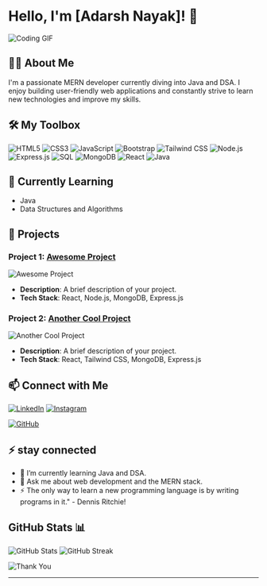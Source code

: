 # Hello, I'm [Adarsh Nayak]! 👋

![Coding GIF](https://i.giphy.com/media/v1.Y2lkPTc5MGI3NjExdTI2aTVsbWpqNm1rYmM5aDVweTVsajZldnRzMjNkNmdybTl6cnlzcyZlcD12MV9pbnRlcm5hbF9naWZfYnlfaWQmY3Q9Zw/Rpl1sod1vCXK0L2SUN/giphy.gif)

## 👨‍💻 About Me
I'm a passionate MERN developer currently diving into Java and DSA. I enjoy building user-friendly web applications and constantly strive to learn new technologies and improve my skills.

## 🛠️ My Toolbox
![HTML5](https://img.shields.io/badge/HTML5-E34F26?style=for-the-badge&logo=html5&logoColor=white)
![CSS3](https://img.shields.io/badge/CSS3-1572B6?style=for-the-badge&logo=css3&logoColor=white)
![JavaScript](https://img.shields.io/badge/JavaScript-F7DF1E?style=for-the-badge&logo=javascript&logoColor=black)
![Bootstrap](https://img.shields.io/badge/Bootstrap-563D7C?style=for-the-badge&logo=bootstrap&logoColor=white)
![Tailwind CSS](https://img.shields.io/badge/Tailwind_CSS-38B2AC?style=for-the-badge&logo=tailwind-css&logoColor=white)
![Node.js](https://img.shields.io/badge/Node.js-339933?style=for-the-badge&logo=node-dot-js&logoColor=white)
![Express.js](https://img.shields.io/badge/Express.js-000000?style=for-the-badge&logo=express&logoColor=white)
![SQL](https://img.shields.io/badge/SQL-4479A1?style=for-the-badge&logo=sql&logoColor=white)
![MongoDB](https://img.shields.io/badge/MongoDB-47A248?style=for-the-badge&logo=mongodb&logoColor=white)
![React](https://img.shields.io/badge/React-61DAFB?style=for-the-badge&logo=react&logoColor=black)
![Java](https://img.shields.io/badge/Java-007396?style=for-the-badge&logo=java&logoColor=white)

## 📘 Currently Learning
- Java
- Data Structures and Algorithms

## 🌟 Projects

### Project 1: [Awesome Project](https://guileless-chimera-b91085.netlify.app/)
![Awesome Project](https://i.giphy.com/media/v1.Y2lkPTc5MGI3NjExcTBwYXBna2R1MDdpb2dodWE5N3JtcnFocHBkZHFjY2N5aTh6d2FyaCZlcD12MV9pbnRlcm5hbF9naWZfYnlfaWQmY3Q9Zw/rMwj3tPh07YCUwG7KH/giphy.gif)
- **Description**: A brief description of your project.
- **Tech Stack**: React, Node.js, MongoDB, Express.js

### Project 2: [Another Cool Project](https://github.com/yourusername/another-cool-project)
![Another Cool Project](https://media.giphy.com/media/l0HlTy9x8FZo0XO1i/giphy.gif)
- **Description**: A brief description of your project.
- **Tech Stack**: React, Tailwind CSS, MongoDB, Express.js

## 📫 Connect with Me
[![LinkedIn](https://img.shields.io/badge/LinkedIn-0077B5?style=for-the-badge&logo=linkedin&logoColor=white)](https://www.linkedin.com/in/adarsh-kumar-nayak-a4062a279?utm_source=share&utm_campaign=share_via&utm_content=profile&utm_medium=android_app)
[![Instagram](https://img.shields.io/badge/Instagram-E4405F?style=for-the-badge&logo=instagram&logoColor=white)](https://www.instagram.com/yours__aadii?utm_source=qr&igsh=dXlmcDdnY29leGI3)

[![GitHub](https://img.shields.io/badge/GitHub-181717?style=for-the-badge&logo=github&logoColor=white)](https://github.com/Adarshnayak21)

## ⚡ stay connected
- 🌱 I’m currently learning Java and DSA.
- 💬 Ask me about web development and the MERN stack.
- ⚡ The only way to learn a new programming language is by writing programs in it." - Dennis Ritchie!


## GitHub Stats 📊

![GitHub Stats](https://github-readme-stats.vercel.app/api/?username=Adarshnayak21&show_icons=true&theme=default&include_all_commits=true&count_private=true)
![GitHub Streak](https://github-readme-streak-stats.herokuapp.com/?user=Adarshnayak21&theme=default)


![Thank You](https://gifsec.com/wp-content/uploads/2022/09/thank-you-gif-1.gif)



---







